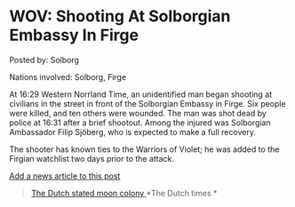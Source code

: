 # WOV: Shooting At Solborgian Embassy In Firge

Posted by: Solborg

Nations involved: Solborg, Firge

At 16:29 Western Norrland Time, an unidentified man began shooting at civilians in the street in front of the Solborgian Embassy in Firge. Six people were killed, and ten others were wounded. The man was shot dead by police at 16:31 after a brief shootout. Among the injured was Solborgian Ambassador Filip Sjöberg, who is expected to make a full recovery.

The shooter has known ties to the Warriors of Violet; he was added to the Firgian watchlist two days prior to the attack.

[Add a news article to this post](http://solborg.xyz/rp/admin.php?event=2016-09-08_shooting-at-solborgian-embassy-in-firge-solborg)

> [The Dutch stated moon colony ]() *The Dutch times *

